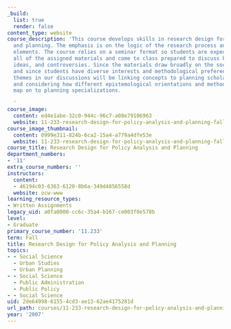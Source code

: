 ```yaml
---
_build:
  list: true
  render: false
content_type: website
course_description: 'This course develops skills in research design for policy analysis
  and planning. The emphasis is on the logic of the research process and its constituent
  elements. The course relies on a seminar format so students are expected to read
  all of the assigned materials and come to class prepared to discuss key themes,
  ideas, and controversies. Since the materials draw broadly on the social sciences,
  and since students have diverse interests and methodological preferences, ongoing
  themes in our discussions will be linking concepts to planning scholarship in general
  and considering how different epistemological orientations and methodological techniques
  map on to planning specializations.

  '
course_image:
  content: ed4e1abe-32c0-944c-96c7-a08e79106963
  website: 11-233-research-design-for-policy-analysis-and-planning-fall-2007
course_image_thumbnail:
  content: 0999e311-824b-6ca2-15a4-a779a4dfe53e
  website: 11-233-research-design-for-policy-analysis-and-planning-fall-2007
course_title: Research Design for Policy Analysis and Planning
department_numbers:
- '11'
extra_course_numbers: ''
instructors:
  content:
  - 46194c03-6363-6120-8b6a-349d4856558d
  website: ocw-www
learning_resource_types:
- Written Assignments
legacy_uid: a0fa0000-cc6c-35a4-b167-ce003f0e578b
level:
- Graduate
primary_course_number: '11.233'
term: Fall
title: Research Design for Policy Analysis and Planning
topics:
- - Social Science
  - Urban Studies
  - Urban Planning
- - Social Science
  - Public Administration
  - Public Policy
- - Social Science
uid: 2de64998-6155-4cd3-ae13-62ae4175281d
url_path: courses/11-233-research-design-for-policy-analysis-and-planning-fall-2007
year: '2007'
---
```

